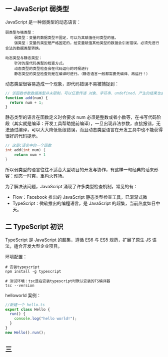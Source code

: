 ## 一 JavaScript 弱类型

JavaScript 是一种弱类型的动态语言：

```
弱类型与强类型：
    弱类型：变量的数据类型不固定，可以为其赋值任何类型的值。
    强类型：变量的类型是严格固定的，给变量赋值其他类型的数据会引发错误，必须先进行合法的数据类型转换。

动态类型与静态类型：
    针对的是代码类型的检查方式。
    动态类型的类型检查会在代码运行的时候进行
    静态类型的类型检查则是在编译时进行。（静态语言一般都需要先编译、再运行！）
```

动态类型很容易造成一个现象，即代码错误不易被捕捉到：

```js
// 该函数参数数据类型并未限制，可以任意传递 对象、字符串、undefined，产生的结果也会千奇百怪
function add(num) {
  return num + 1;
}
```

静态类型的语言在函数定义时会要求 num 必须是整数或者小数等，在书写代码阶段（其实就是编译：开发工具帮助提前编译），一旦出现非法参数，直接报错，无法通过编译，可以大大降低低级错误，而且动态类型语言在开发工具中也不能获得很好的代码提示。

```c
// 这是C语言中的一个函数
int add(int num) {
    return num + 1
}
```

所以弱类型的语言往往不适合大型项目的开发与协作，有这样一句经典的话来形容：动态一时爽，重构火葬场。

为了解决该问题，JavaScript 涌现了许多类型检查机制，常见的有：

- Flow：Facebook 推出的 JavaScript 静态类型检查工具，已渐渐式微
- TypeScript：微软推出的编程语言，是 JavaScript 的超集，当前热度如日中天。

## 二 TypeScript 初识

TypeScript 是 JavaScript 的超集，遵循 ES6 与 ES5 规范，扩展了原生 JS 语法，适合开发大型企业项目。

环境配置：

```
# 安装typescript
npm install -g typescript

# 测试环境：tsc是在安装typescript时默认安装的TS编译器
tsc --version
```

helloworld 案例：

```ts
//新建一个 hello.ts
export class Hello {
  run() {
    console.log("hello world!");
  }
}
new Hello().run();
```

## 三
